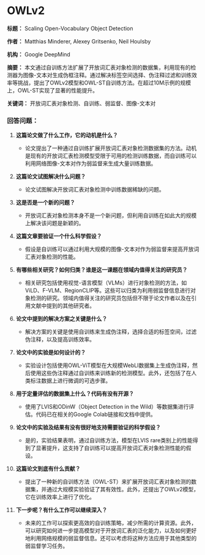 # OWLv2
**标题：** Scaling Open-Vocabulary Object Detection

**作者：** Matthias Minderer, Alexey Gritsenko, Neil Houlsby

**机构：** Google DeepMind

**摘要：** 本文通过自训练方法扩展了开放词汇表对象检测的数据集，利用现有的检测器为图像-文本对生成伪框注释。通过解决标签空间选择、伪注释过滤和训练效率等挑战，提出了OWLv2模型和OWL-ST自训练方法。在超过10M示例的规模上，OWL-ST实现了显著的性能提升。

**关键词：** 开放词汇表对象检测、自训练、弱监督、图像-文本对

 
 ### 回答问题：

1. **这篇论文做了什么工作，它的动机是什么？**
   - 论文提出了一种通过自训练扩展开放词汇表对象检测数据集的方法。动机是现有的开放词汇表检测模型受限于可用的检测训练数据，而自训练可以利用网络图像-文本对作为弱监督来生成大量训练数据。

2. **这篇论文试图解决什么问题？**
   - 论文试图解决开放词汇表对象检测中训练数据稀缺的问题。

3. **这是否是一个新的问题？**
   - 开放词汇表对象检测本身不是一个新问题，但利用自训练在如此大的规模上解决该问题是新颖的。

4. **这篇文章要验证一个什么科学假设？**
   - 假设是自训练可以通过利用大规模的图像-文本对作为弱监督来提高开放词汇表对象检测的性能。

5. **有哪些相关研究？如何归类？谁是这一课题在领域内值得关注的研究员？**
   - 相关研究包括使用视觉-语言模型（VLMs）进行对象检测的方法，如ViLD、F-VLM、RegionCLIP等。这些可以归类为利用弱监督信息进行对象检测的研究。领域内值得关注的研究员包括但不限于论文作者以及在引用文献中提到的其他研究者。

6. **论文中提到的解决方案之关键是什么？**
   - 解决方案的关键是使用自训练来生成伪注释，选择合适的标签空间，过滤伪注释，以及提高训练效率。

7. **论文中的实验是如何设计的？**
   - 实验设计包括使用OWL-ViT模型在大规模WebLI数据集上生成伪注释，然后使用这些伪注释通过自训练来训练新的检测模型。此外，还包括了在人类标注数据上进行微调的可选步骤。

8. **用于定量评估的数据集上什么？代码有没有开源？**
   - 使用了LVIS和ODinW（Object Detection in the Wild）等数据集进行评估。代码已在相关的Google Colab链接和文档中提供。

9. **论文中的实验及结果有没有很好地支持需要验证的科学假设？**
   - 是的，实验结果表明，通过自训练方法，模型在LVIS rare类别上的性能得到了显著提升，这支持了自训练可以提高开放词汇表对象检测性能的假设。

10. **这篇论文到底有什么贡献？**
    - 提出了一种新的自训练方法（OWL-ST）来扩展开放词汇表对象检测的数据集，并通过大规模实验验证了其有效性。此外，还提出了OWLv2模型，它在训练效率上进行了优化。

11. **下一步呢？有什么工作可以继续深入？**
    - 未来的工作可以探索更高效的自训练策略，减少所需的计算资源。此外，可以研究如何进一步提高模型对于开放词汇表的泛化能力，以及如何更好地利用网络规模的弱监督信息。还可以考虑将这种方法应用于其他类型的弱监督学习任务。
